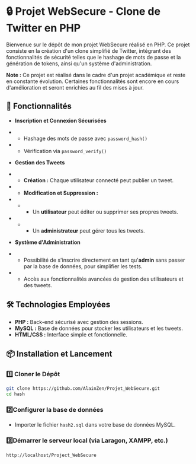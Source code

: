 # 🔒 Projet WebSecure - Clone de Twitter en PHP

Bienvenue sur le dépôt de mon projet WebSecure réalisé en PHP. Ce projet consiste en la création d'un clone simplifié de Twitter, intégrant des fonctionnalités de sécurité telles que le hashage de mots de passe et la génération de tokens, ainsi qu'un système d'administration.

**Note :** Ce projet est réalisé dans le cadre d'un projet académique et reste en constante évolution. Certaines fonctionnalités sont encore en cours d'amélioration et seront enrichies au fil des mises à jour.


## 🚀 Fonctionnalités
- **Inscription et Connexion Sécurisées**
- - Hashage des mots de passe avec `password_hash()`
- - Vérification via `password_verify()`

- **Gestion des Tweets**
- - **Création :** Chaque utilisateur connecté peut publier un tweet.
- - **Modification et Suppression :** 
- - - Un **utilisateur** peut éditer ou supprimer ses propres tweets.
- - - Un **administrateur** peut gérer tous les tweets.

- **Système d'Administration**
- - Possibilité de s'inscrire directement en tant qu'**admin** sans passer par la base de données, pour simplifier les tests.
- - Accès aux fonctionnalités avancées de gestion des utilisateurs et des tweets.

## 🛠️ Technologies Employées

- **PHP :** Back-end sécurisé avec gestion des sessions.
- **MySQL :** Base de données pour stocker les utilisateurs et les tweets.
- **HTML/CSS :** Interface simple et fonctionnelle.

## 📦 Installation et Lancement

### 1️⃣ Cloner le Dépôt

```bash
git clone https://github.com/AlainZen/Projet_WebSecure.git
cd hash
``` 
### 2️⃣Configurer la base de données

- Importer le fichier `hash2.sql` dans votre base de données MySQL.

### 3️⃣Démarrer le serveur local (via Laragon, XAMPP, etc.)
```bash
http://localhost/Project_WebSecure
``` 


